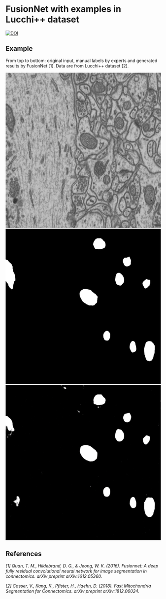 FusionNet with examples in Lucchi++ dataset
=====
[![DOI](https://zenodo.org/badge/181925866.svg)](https://zenodo.org/badge/latestdoi/181925866)


## Example

From top to bottom: original input, manual labels by experts and generated results by FusionNet [1].
Data are from Lucchi++ dataset [2].

![Input](./dataset/origin.png)
![Label](./dataset/label.png)
![Generation](./dataset/generation.png)

## References
_[1] Quan, T. M., Hildebrand, D. G., & Jeong, W. K. (2016). Fusionnet: A deep fully residual convolutional neural network for image segmentation in connectomics. arXiv preprint arXiv:1612.05360._

_[2] Casser, V., Kang, K., Pfister, H., Haehn, D. (2018). Fast Mitochondria Segmentation for Connectomics. arXiv preprint arXiv:1812.06024._
